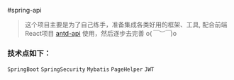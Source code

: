 #spring-api

> 这个项目主要是为了自己练手，准备集成各类好用的框架、工具, 配合前端React项目 [antd-api](https://github.com/Phantom918/antd-api.git) 使用，然后逐步去完善 o(*￣︶￣*)o


### 技术点如下：

`SpringBoot` `SpringSecurity` `Mybatis` `PageHelper` `JWT`	




